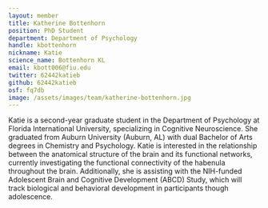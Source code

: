```yaml
---
layout: member
title: Katherine Bottenhorn
position: PhD Student
department: Department of Psychology
handle: kbottenhorn
nickname: Katie
science_name: Bottenhorn KL
email: kbott006@fiu.edu
twitter: 62442katieb
github: 62442katieb
osf: fq7db
image: /assets/images/team/katherine-bottenhorn.jpg
---
```


Katie is a second-year graduate student in the Department of Psychology at Florida International University, specializing in Cognitive Neuroscience. She graduated from Auburn University (Auburn, AL) with dual Bachelor of Arts degrees in Chemistry and Psychology. Katie is interested in the relationship between the anatomical structure of the brain and its functional networks, currently investigating the functional connectivity of the habenula throughout the brain. Additionally, she is assisting with the NIH-funded Adolescent Brain and Cognitive Development (ABCD) Study, which will track biological and behavioral development in participants though adolescence.
